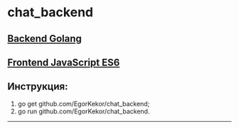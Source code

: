 # chat_backend

## [Backend Golang](https://github.com/EgorKekor/chat_backend)

## [Frontend JavaScript ES6](https://github.com/EgorKekor/chat_frontend)

## Инструкция:
1. go get github.com/EgorKekor/chat_backend;
2. go run github.com/EgorKekor/chat_backend.

---
